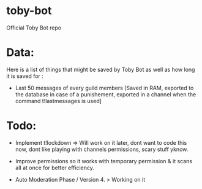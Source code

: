 # toby-bot
Official Toby Bot repo

# Data:
Here is a list of things that might be saved by Toby Bot as well as how long it is saved for :
- Last 50 messages of every guild members [Saved in RAM, exported to the database in case of a punishement, exported in a channel when the command t!lastmessages is used]

# Todo:
- Implement t!lockdown  => Will work on it later, dont want to code this now, dont like playing with channels permissions, scary stuff yknow.

- Improve permissions so it works with temporary permission & it scans all at once for better efficiency.
                
- Auto Moderation Phase / Version 4. > Working on it